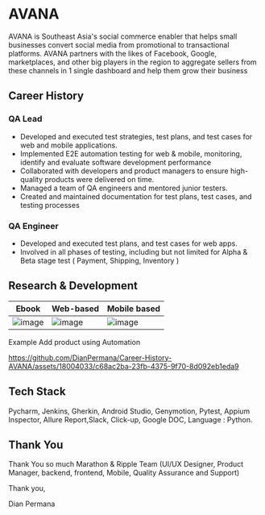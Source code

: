 # AVANA
AVANA is Southeast Asia's social commerce enabler that helps small businesses convert social media from promotional to transactional platforms. AVANA partners with the likes of Facebook, Google, marketplaces, and other big players in the region to aggregate sellers from these channels in 1 single dashboard and help them grow their business

## Career History

### QA Lead
- Developed and executed test strategies, test plans, and test cases for web and mobile applications.
- Implemented E2E automation testing for web & mobile, monitoring, identify and evaluate software development performance
- Collaborated with developers and product managers to ensure high-quality products were delivered on time.
- Managed a team of QA engineers and mentored junior testers.
- Created and maintained documentation for test plans, test cases, and testing processes

### QA Engineer
- Developed and executed test plans, and test cases for web apps.
- Involved in all phases of testing, including but not limited for Alpha & Beta stage test ( Payment, Shipping, Inventory )


## Research & Development

| Ebook        | Web-based     | Mobile based |
|--------------|---------------|-------------------|
| ![image](https://github.com/DianPermana/Career-History-AVANA/assets/18004033/c4d07e37-e8b1-4466-a69a-9434677069b4) | ![image](https://github.com/DianPermana/Career-History-AVANA/assets/18004033/6cc9e7e3-bee9-47ed-879c-7bf79b523cfb) | ![image](https://github.com/DianPermana/Career-History-AVANA/assets/18004033/af01b17c-8060-4e49-ad4c-63dd0735489c)


Example Add product using Automation

https://github.com/DianPermana/Career-History-AVANA/assets/18004033/c68ac2ba-23fb-4375-9f70-8d092eb1eda9


## Tech Stack
Pycharm, Jenkins, Gherkin, Android Studio, Genymotion, Pytest, Appium Inspector, Allure Report,Slack, Click-up, Google DOC, Language : Python.


## Thank You
Thank You so much  Marathon & Ripple Team (UI/UX Designer, Product Manager, backend, frontend, Mobile, Quality Assurance and Support)

Thank you,

Dian Permana
